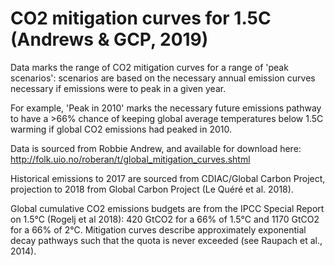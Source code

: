 # CO2 mitigation curves for 1.5C (Andrews & GCP, 2019)

Data marks the range of CO2 mitigation curves for a range of 'peak scenarios': scenarios are based on the necessary annual emission curves necessary if emissions were to peak in a given year. 

For example, 'Peak in 2010' marks the necessary future emissions pathway to have a >66% chance of keeping global average temperatures below 1.5C warming if global CO2 emissions had peaked in 2010. 

Data is sourced from Robbie Andrew, and available for download here: http://folk.uio.no/roberan/t/global_mitigation_curves.shtml

Historical emissions to 2017 are sourced from CDIAC/Global Carbon Project, projection to 2018 from Global Carbon Project (Le Quéré et al. 2018).

Global cumulative CO2 emissions budgets are from the IPCC Special Report on 1.5°C (Rogelj et al 2018): 420 GtCO2 for a 66% of 1.5°C and 1170 GtCO2 for a 66% of 2°C. Mitigation curves describe approximately exponential decay pathways such that the quota is never exceeded (see Raupach et al., 2014). 